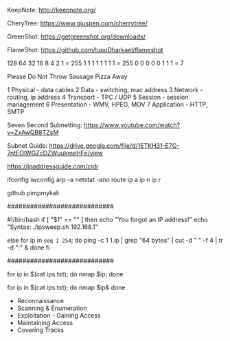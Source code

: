 KeepNote: http://keepnote.org/

CheryTree: https://www.giuspen.com/cherrytree/

GreenShot: https://getgreenshot.org/downloads/

FlameShot: https://github.com/lupoDharkael/flameshot

128 64 32 16 8 4 2 1 = 255
 1   1  1  1 1 1 1 1 = 255
 0   0  0  0 0 1 1 1 = 7



Please
Do
Not
Throw
Sausage
Pizza
Away

1 Physical - data cables
2 Data - switching, mac address
3 Network - routing, ip address
4 Transport - TPC / UDP
5 Session - session management
6 Presentation - WMV, HPEG, MOV
7 Application - HTTP, SMTP

Seven Second Subnetting: https://www.youtube.com/watch?v=ZxAwQB8TZsM

Subnet Guide: https://drive.google.com/file/d/1ETKH31-E7G-7ntEOlWGZcDZWuukmeHFe/view

https://ipaddressguide.com/cidr

ifconfig
iwconfig
arp -a
netstat -ano
route
ip a
ip n
ip r

github pimpmykali

############################

#!/bin/bash
if [ "$1" == "" ]
then
echo "You forgot an IP address!"
echo "Syntax: ./ipsweep.sh 192.168.1"

else
for ip in `seq 1 254`; do
ping -c 1 $1.$ip | grep "64 bytes" | cut -d " " -f 4 | tr -d ":" &
done
fi

############################

for ip in $(cat ips.txt); do nmap $ip; done

for ip in $(cat ips.txt); do nmap $ip& done


- Reconnaissance
- Scanning & Enumeration
- Exploitation - Gaining Access
- Maintaining Access
- Covering Tracks
